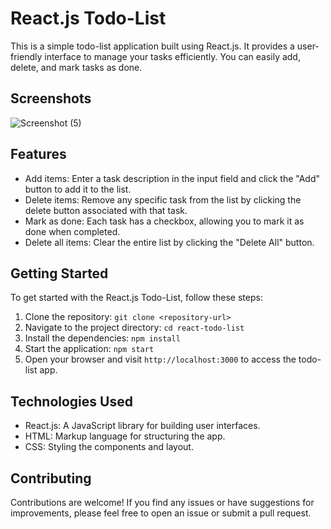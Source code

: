 # React.js Todo-List

This is a simple todo-list application built using React.js. It provides a user-friendly interface to manage your tasks efficiently. You can easily add, delete, and mark tasks as done.

## Screenshots

![Screenshot (5)](https://github.com/HarshilChavada04/TodoList/assets/137164671/b2618f0e-6a4e-4c60-b39a-640303e5e44b)

## Features

- Add items: Enter a task description in the input field and click the "Add" button to add it to the list.
- Delete items: Remove any specific task from the list by clicking the delete button associated with that task.
- Mark as done: Each task has a checkbox, allowing you to mark it as done when completed.
- Delete all items: Clear the entire list by clicking the "Delete All" button.

## Getting Started

To get started with the React.js Todo-List, follow these steps:

1. Clone the repository: `git clone <repository-url>`
2. Navigate to the project directory: `cd react-todo-list`
3. Install the dependencies: `npm install`
4. Start the application: `npm start`
5. Open your browser and visit `http://localhost:3000` to access the todo-list app.

## Technologies Used

- React.js: A JavaScript library for building user interfaces.
- HTML: Markup language for structuring the app.
- CSS: Styling the components and layout.

## Contributing

Contributions are welcome! If you find any issues or have suggestions for improvements, please feel free to open an issue or submit a pull request.
